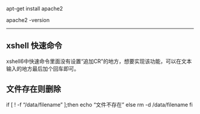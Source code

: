 

apt-get install apache2


apache2 -version

---

## xshell 快速命令

xshell6中快速命令里面没有设置“追加CR”的地方，想要实现该功能，可以在文本输入的地方最后加个回车即可。




## 文件存在则删除
if [ ! -f “/data/filename” ];then
echo “文件不存在”
else
rm -d /data/filename
fi
